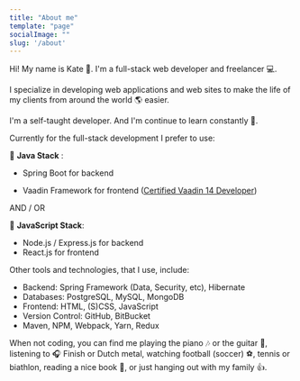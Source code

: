 ```yaml
---
title: "About me"
template: "page"
socialImage: ""
slug: '/about'
---
```


Hi! My name is Kate :high_heel:. I'm a full-stack web developer and freelancer :computer:. 

I specialize in developing web applications and web sites to make the life of my clients from around the world :earth_americas: easier.

I'm a self-taught developer. And I'm continue to learn constantly :pencil:. 

Currently for the full-stack development I prefer to use:

:small_blue_diamond: **Java Stack** :

* Spring Boot for backend

* Vaadin Framework for frontend (<a href="/media/vaadin-certificate.pdf" target="_blank">Certified Vaadin 14 Developer</a>)

AND / OR

:small_blue_diamond: **JavaScript Stack**:

* Node.js / Express.js for backend
* React.js for frontend

Other tools and technologies, that I use, include:

* Backend: Spring Framework (Data, Security, etc), Hibernate
* Databases: PostgreSQL, MySQL, MongoDB
* Frontend: HTML, (S)CSS, JavaScript
* Version Control: GitHub, BitBucket
* Maven, NPM, Webpack, Yarn, Redux

When not coding, you can find me playing the piano :notes: or the guitar :guitar:, listening to :headphones: Finish or Dutch metal, watching football (soccer) :soccer:, tennis or biathlon, reading a nice book :orange_book:, or just hanging out with my family :thumbsup:.

